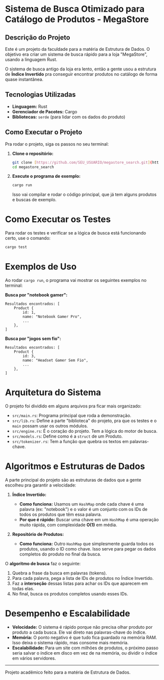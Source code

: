 # Sistema de Busca Otimizado para Catálogo de Produtos - MegaStore

##  Descrição do Projeto

Este é um projeto da faculdade para a matéria de Estrutura de Dados. O objetivo era criar um sistema de busca rápido para a loja "MegaStore", usando a linguagem Rust.

O sistema de busca antigo da loja era lento, então a gente usou a estrutura de **Índice Invertido** pra conseguir encontrar produtos no catálogo de forma quase instantânea.

##  Tecnologias Utilizadas

* **Linguagem:** Rust
* **Gerenciador de Pacotes:** Cargo
* **Bibliotecas:** `serde` (para lidar com os dados do produto)

##  Como Executar o Projeto

Pra rodar o projeto, siga os passos no seu terminal:

1.  **Clone o repositório:**
    ```bash
    git clone [https://github.com/SEU_USUARIO/megastore_search.git](https://github.com/SEU_USUARIO/megastore_search.git)
    cd megastore_search
    ```

2.  **Execute o programa de exemplo:**
    ```bash
    cargo run
    ```
    Isso vai compilar e rodar o código principal, que já tem alguns produtos e buscas de exemplo.

 # Como Executar os Testes

Para rodar os testes e verificar se a lógica de busca está funcionando certo, use o comando:
```bash
cargo test
```

# Exemplos de Uso

Ao rodar `cargo run`, o programa vai mostrar os seguintes exemplos no terminal:

**Busca por "notebook gamer":**
```
Resultados encontrados: [
    Product {
        id: 1,
        name: "Notebook Gamer Pro",
        ...
    },
]
```

**Busca por "jogos sem fio":**
```
Resultados encontrados: [
    Product {
        id: 3,
        name: "Headset Gamer Sem Fio",
        ...
    },
]
```

# Arquitetura do Sistema

O projeto foi dividido em alguns arquivos pra ficar mais organizado:
* `src/main.rs`: Programa principal que roda a demonstração.
* `src/lib.rs`: Define a parte "biblioteca" do projeto, pra que os testes e o `main` possam usar os outros módulos.
* `src/engine.rs`: É o coração do projeto. Tem a lógica do motor de busca.
* `src/models.rs`: Define como é a `struct` de um Produto.
* `src/tokenizer.rs`: Tem a função que quebra os textos em palavras-chave.

# Algoritmos e Estruturas de Dados

A parte principal do projeto são as estruturas de dados que a gente escolheu pra garantir a velocidade:

1.  **Índice Invertido:**
    * **Como funciona:** Usamos um `HashMap` onde cada chave é uma palavra (ex: "notebook") e o valor é um conjunto com os IDs de todos os produtos que têm essa palavra.
    * **Por que é rápido:** Buscar uma chave em um `HashMap` é uma operação muito rápida, com complexidade **O(1)** em média.

2.  **Repositório de Produtos:**
    * **Como funciona:** Outro `HashMap` que simplesmente guarda todos os produtos, usando o ID como chave. Isso serve para pegar os dados completos do produto no final da busca.

O **algoritmo de busca** faz o seguinte:
1.  Quebra a frase da busca em palavras (tokens).
2.  Para cada palavra, pega a lista de IDs de produtos no Índice Invertido.
3.  Faz a **interseção** dessas listas para achar os IDs que aparecem em todas elas.
4.  No final, busca os produtos completos usando esses IDs.

# Desempenho e Escalabilidade

* **Velocidade:** O sistema é rápido porque não precisa olhar produto por produto a cada busca. Ele vai direto nas palavras-chave do índice.
* **Memória:** O ponto negativo é que tudo fica guardado na memória RAM. Isso deixa o sistema rápido, mas consome mais memória.
* **Escalabilidade:** Para um site com milhões de produtos, o próximo passo seria salvar o índice em disco em vez de na memória, ou dividir o índice em vários servidores.

---
Projeto acadêmico feito para a matéria de Estrutura de Dados.
